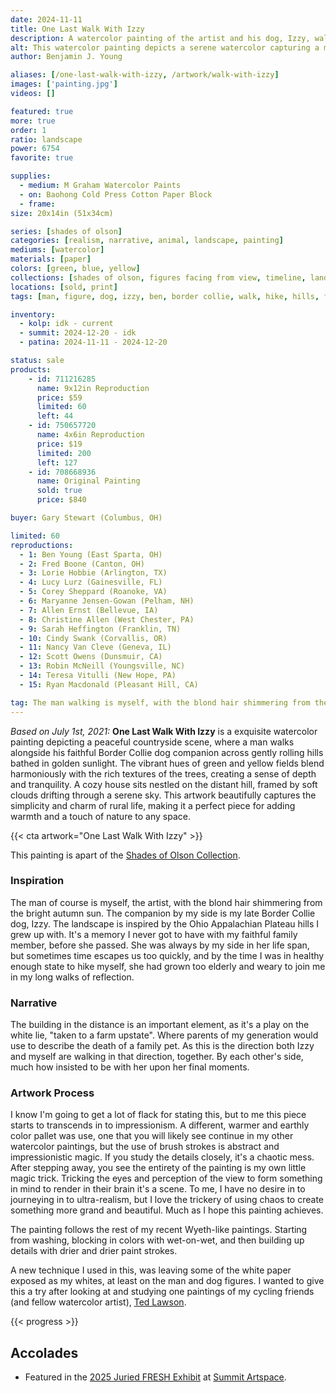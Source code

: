 ```yaml
---
date: 2024-11-11
title: One Last Walk With Izzy
description: A watercolor painting of the artist and his dog, Izzy, walking across the rolling hills of Appalachia Ohio.
alt: This watercolor painting depicts a serene watercolor capturing a man and a Border Collie dog strolling through rolling hills, evoking the peaceful charm of the countryside.
author: Benjamin J. Young

aliases: [/one-last-walk-with-izzy, /artwork/walk-with-izzy]
images: ['painting.jpg']
videos: []

featured: true
more: true
order: 1
ratio: landscape
power: 6754
favorite: true

supplies:
  - medium: M Graham Watercolor Paints
  - on: Baohong Cold Press Cotton Paper Block
  - frame: 
size: 20x14in (51x34cm)

series: [shades of olson]
categories: [realism, narrative, animal, landscape, painting]
mediums: [watercolor]
materials: [paper]
colors: [green, blue, yellow]
collections: [shades of olson, figures facing from view, timeline, landscapes, animals]
locations: [sold, print]
tags: [man, figure, dog, izzy, ben, border collie, walk, hike, hills, forrest, house, sky, field, outdoors, autumn, rustic, serene, appalachia, east sparta, ohio]

inventory:
  - kolp: idk - current
  - summit: 2024-12-20 - idk
  - patina: 2024-11-11 - 2024-12-20

status: sale
products:
    - id: 711216285
      name: 9x12in Reproduction
      price: $59
      limited: 60
      left: 44
    - id: 750657720
      name: 4x6in Reproduction
      price: $19
      limited: 200
      left: 127
    - id: 708668936
      name: Original Painting
      sold: true
      price: $840

buyer: Gary Stewart (Columbus, OH)

limited: 60
reproductions:
  - 1: Ben Young (East Sparta, OH)
  - 2: Fred Boone (Canton, OH)
  - 3: Lorie Hobbie (Arlington, TX)
  - 4: Lucy Lurz (Gainesville, FL)
  - 5: Corey Sheppard (Roanoke, VA)
  - 6: Maryanne Jensen-Gowan (Pelham, NH)
  - 7: Allen Ernst (Bellevue, IA)
  - 8: Christine Allen (West Chester, PA)
  - 9: Sarah Heffington (Franklin, TN)
  - 10: Cindy Swank (Corvallis, OR)
  - 11: Nancy Van Cleve (Geneva, IL)
  - 12: Scott Owens (Dunsmuir, CA)
  - 13: Robin McNeill (Youngsville, NC)
  - 14: Teresa Vitulli (New Hope, PA)
  - 15: Ryan Macdonald (Pleasant Hill, CA)

tag: The man walking is myself, with the blond hair shimmering from the bright autumn sun. The companion by my side is my late Border Collie dog, Izzy. The landscape is inspired by the Ohio Appalachian Plateau hills I grew up with. It's a memory I never got to have with my faithful family member, before she passed. She was always by my side in her life span, but sometimes time escapes us too quickly, and by the time I was in healthy enough state to hike myself, she had grown too elderly and weary to join me in my long walks of reflection.
---
```


_Based on July 1st, 2021:_ **One Last Walk With Izzy** is a exquisite watercolor painting depicting a peaceful countryside scene, where a man walks alongside his faithful Border Collie dog companion across gently rolling hills bathed in golden sunlight. The vibrant hues of green and yellow fields blend harmoniously with the rich textures of the trees, creating a sense of depth and tranquility. A cozy house sits nestled on the distant hill, framed by soft clouds drifting through a serene sky. This artwork beautifully captures the simplicity and charm of rural life, making it a perfect piece for adding warmth and a touch of nature to any space.

<!--more-->

{{< cta artwork="One Last Walk With Izzy" >}}

This painting is apart of the [Shades of Olson Collection](/collections/shades-of-olson).

### Inspiration ###

The man of course is myself, the artist, with the blond hair shimmering from the bright autumn sun. The companion by my side is my late Border Collie dog, Izzy. The landscape is inspired by the Ohio Appalachian Plateau hills I grew up with. It's a memory I never got to have with my faithful family member, before she passed. She was always by my side in her life span, but sometimes time escapes us too quickly, and by the time I was in healthy enough state to hike myself, she had grown too elderly and weary to join me in my long walks of reflection.

### Narrative ###

The building in the distance is an important element, as it's a play on the white lie, "taken to a farm upstate". Where parents of my generation would use to describe the death of a family pet. As this is the direction both Izzy and myself are walking in that direction, together. By each other's side, much how insisted to be with her upon her final moments.

### Artwork Process ###

I know I'm going to get a lot of flack for stating this, but to me this piece starts to transcends in to impressionism. A different, warmer and earthly color pallet was use, one that you will likely see continue in my other watercolor paintings, but the use of brush strokes is abstract and impressionistic magic. If you study the details closely, it's a chaotic mess. After stepping away, you see the entirety of the painting is my own little magic trick. Tricking the eyes and perception of the view to form something in mind to render in their brain it's a scene. To me, I have no desire in to journeying in to ultra-realism, but I love the trickery of using chaos to create something more grand and beautiful. Much as I hope this painting achieves.

The painting follows the rest of my recent Wyeth-like paintings. Starting from washing, blocking in colors with wet-on-wet, and then building up details with drier and drier paint strokes.

A new technique I used in this, was leaving some of the white paper exposed as my whites, at least on the man and dog figures. I wanted to give this a try after looking at and studying one paintings of my cycling friends (and fellow watercolor artist), [Ted Lawson](https://tedlawsonartist.com).

{{< progress >}}

## Accolades ##

* Featured in the [2025 Juried FRESH Exhibit](https://www.summitartspace.org/fresh-2025/) at [Summit Artspace](https://www.summitartspace.org).
